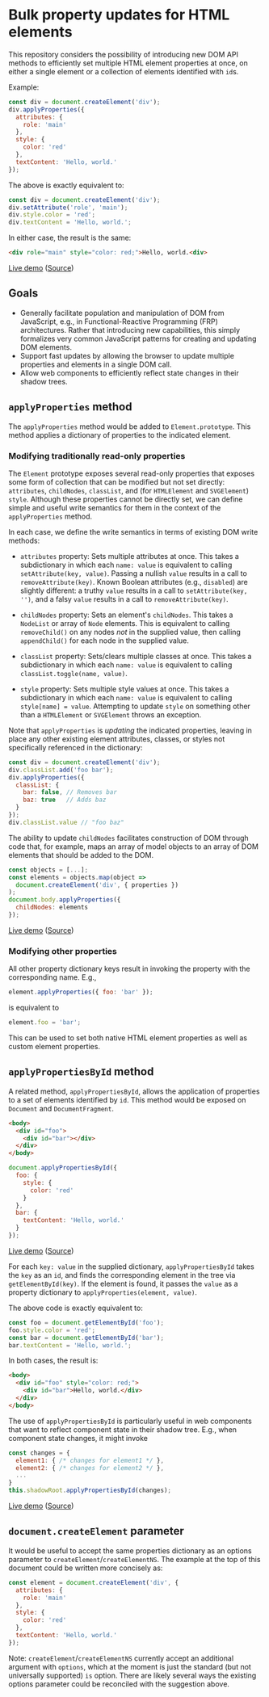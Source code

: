 # Bulk property updates for HTML elements

This repository considers the possibility of introducing new DOM API methods to efficiently set multiple HTML element properties at once, on either a single element or a collection of elements identified with `id`s.

Example:

```js
const div = document.createElement('div');
div.applyProperties({
  attributes: {
    role: 'main'
  },
  style: {
    color: 'red'
  },
  textContent: 'Hello, world.'
});
```

The above is exactly equivalent to:

```js
const div = document.createElement('div');
div.setAttribute('role', 'main');
div.style.color = 'red';
div.textContent = 'Hello, world.';
```

In either case, the result is the same:

```html
<div role="main" style="color: red;">Hello, world.<div>
```

[Live demo](https://cdn.rawgit.com/ComponentKitchen/bulk-properties/21136154/demos/hello.html) ([Source](demos/hello.html))


## Goals

* Generally facilitate population and manipulation of DOM from JavaScript, e.g., in Functional-Reactive Programming (FRP) architectures. Rather that introducing new capabilities, this simply formalizes very common JavaScript patterns for creating and updating DOM elements.
* Support fast updates by allowing the browser to update multiple properties and elements in a single DOM call.
* Allow web components to efficiently reflect state changes in their shadow trees.


## `applyProperties` method

The `applyProperties` method would be added to `Element.prototype`. This method applies a dictionary of properties to the indicated element.


### Modifying traditionally read-only properties

The `Element` prototype exposes several read-only properties that exposes some form of collection that can be modified but not set directly: `attributes`, `childNodes`, `classList`, and (for `HTMLElement` and `SVGElement`) `style`. Although these properties cannot be directly set, we can define simple and useful write semantics for them in the context of the `applyProperties` method.

In each case, we define the write semantics in terms of existing DOM write methods:

* `attributes` property: Sets multiple attributes at once. This takes a subdictionary in which each `name: value` is equivalent to calling `setAttribute(key, value)`. Passing a nullish `value` results in a call to `removeAttribute(key)`. Known Boolean attributes (e.g., `disabled`) are slightly different: a truthy `value` results in a call to `setAttribute(key, '')`, and a falsy `value` results in a call to `removeAttribute(key)`.

* `childNodes` property: Sets an element's `childNodes`. This takes a `NodeList` or array of `Node` elements. This is equivalent to calling `removeChild()` on any nodes _not_ in the supplied value, then calling `appendChild()` for each node in the supplied value.

* `classList` property: Sets/clears multiple classes at once. This takes a subdictionary in which each `name: value` is equivalent to calling `classList.toggle(name, value)`.

* `style` property: Sets multiple style values at once. This takes a subdictionary in which each `name: value` is equivalent to calling `style[name] = value`. Attempting to update `style` on something other than a `HTMLElement` or `SVGElement` throws an exception.

Note that `applyProperties` is _updating_ the indicated properties, leaving in place any other existing element attributes, classes, or styles not specifically referenced in the dictionary:

```js
const div = document.createElement('div');
div.classList.add('foo bar');
div.applyProperties({
  classList: {
    bar: false, // Removes bar
    baz: true   // Adds baz
  }
});
div.classList.value // "foo baz"
```

The ability to update `childNodes` facilitates construction of DOM through code that, for example, maps an array of model objects to an array of DOM elements that should be added to the DOM.

```js
const objects = [...];
const elements = objects.map(object => 
  document.createElement('div', { properties })
);
document.body.applyProperties({
  childNodes: elements
});
```

[Live demo](https://cdn.rawgit.com/ComponentKitchen/bulk-properties/21136154/demos/array.html) ([Source](demos/array.html))



### Modifying other properties

All other property dictionary keys result in invoking the property with the corresponding name. E.g.,

```js
element.applyProperties({ foo: 'bar' });
```

is equivalent to

```js
element.foo = 'bar';
```

This can be used to set both native HTML element properties as well as custom element properties.


## `applyPropertiesById` method

A related method, `applyPropertiesById`, allows the application of properties to a set of elements identified by `id`. This method would be exposed on `Document` and `DocumentFragment`.

```html
<body>
  <div id="foo">
    <div id="bar"></div>
  </div>
</body>
```

```js
document.applyPropertiesById({
  foo: {
    style: {
      color: 'red'
    }
  },
  bar: {
    textContent: 'Hello, world.'
  }
});
```

[Live demo](https://cdn.rawgit.com/ComponentKitchen/bulk-properties/21136154/demos/applyPropertiesById.html) ([Source](demos/applyPropertiesById.html))

For each `key: value` in the supplied dictionary, `applyPropertiesById` takes the `key` as an `id`, and finds the corresponding element in the tree via `getElementById(key)`. If the element is found, it passes the `value` as a property dictionary to `applyProperties(element, value)`.

The above code is exactly equivalent to:

```js
const foo = document.getElementById('foo');
foo.style.color = 'red';
const bar = document.getElementById('bar');
bar.textContent = 'Hello, world.';
```

In both cases, the result is:

```html
<body>
  <div id="foo" style="color: red;">
    <div id="bar">Hello, world.</div>
  </div>
</body>
```


The use of `applyPropertiesById` is particularly useful in web components that want to reflect component state in their shadow tree. E.g., when component state changes, it might invoke

```js
const changes = {
  element1: { /* changes for element1 */ },
  element2: { /* changes for element2 */ },
  ...
}
this.shadowRoot.applyPropertiesById(changes);
```

[Live demo](https://cdn.rawgit.com/ComponentKitchen/bulk-properties/21136154/demos/incrementDecrement.html) ([Source](demos/incrementDecrement.html))


## `document.createElement` parameter

It would be useful to accept the same properties dictionary as an options parameter to `createElement`/`createElementNS`. The example at the top of this document could be written more concisely as:

```js
const element = document.createElement('div', {
  attributes: {
    role: 'main'
  },
  style: {
    color: 'red'
  },
  textContent: 'Hello, world.'
});
```

Note: `createElement`/`createElementNS` currently accept an additional argument with `options`, which at the moment is just the standard (but not universally supported) `is` option. There are likely several ways the existing options parameter could be reconciled with the suggestion above.
